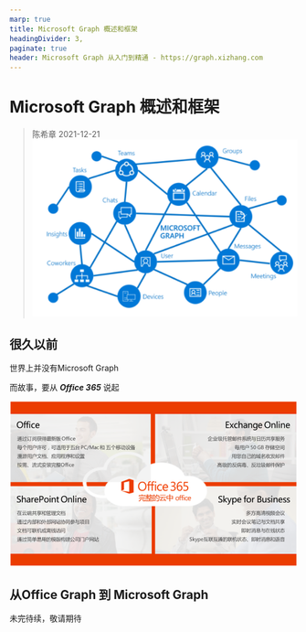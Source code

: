 ```yaml
---
marp: true
title: Microsoft Graph 概述和框架
headingDivider: 3,
paginate: true
header: Microsoft Graph 从入门到精通 - https://graph.xizhang.com
---
```


# Microsoft Graph 概述和框架
> 陈希章 2021-12-21
![bg fit right:40%](../images/graph.png)

## 很久以前

世界上并没有Microsoft Graph

而故事，要从 ***Office 365*** 说起

![bg fit right:70%](../images/office365.png)

## 从Office Graph 到 Microsoft Graph

未完待续，敬请期待

